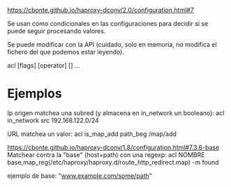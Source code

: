 https://cbonte.github.io/haproxy-dconv/2.0/configuration.html#7

Se usan como condicionales en las configuraciones para decidir si se puede seguir procesando valores.

Se puede modificar con la API (cuidado, solo en memoria, no modifica el fichero del que podemos estar leyendo).

acl <aclname> <criterion> [flags] [operator] [<value>] ...


# Ejemplos

Ip origen matchea una subred (y almacena en in_network un booleano):
acl in_network src 192.168.122.0/24

URL matchea un valor:
acl is_map_add path_beg /map/add


https://cbonte.github.io/haproxy-dconv/1.8/configuration.html#7.3.6-base
Matchear contra la "base" (host+path) con una regexp:
acl NOMBRE base,map_reg(/etc/haproxy/haproxy.d/route_http_redirect.map) -m found

ejemplo de base: "www.example.com/some/path"
